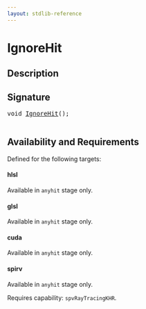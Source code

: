 ```yaml
---
layout: stdlib-reference
---
```


# IgnoreHit

## Description





## Signature 

<pre>
void <a href="/stdlib-reference/global-decls/IgnoreHit">IgnoreHit</a>();

</pre>

## Availability and Requirements

Defined for the following targets:

#### hlsl
Available in `anyhit` stage only.

#### glsl
Available in `anyhit` stage only.

#### cuda
Available in `anyhit` stage only.

#### spirv
Available in `anyhit` stage only.

Requires capability: `spvRayTracingKHR`.


